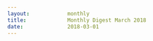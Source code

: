 ```yaml
---
layout:            monthly
title:             Monthly Digest March 2018
date:              2018-03-01
---
```

